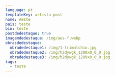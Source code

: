 ```yaml
---
language: pt
templateKey: artista-post
nome: Aeste
pais: teste
bio: teste
postdedestaque: true
imagemdedestaque: /img/aes-f.webp
obrasdedestaque:
  obradedestaque1: /img/1-trimalchio.jpg
  obradedestaque2: /img/h2dywgk_1200x0_0_0.jpg
  obradedestaque3: /img/h2dywgk_1200x0_0_0.jpg
tags:
  - teste
---
```


